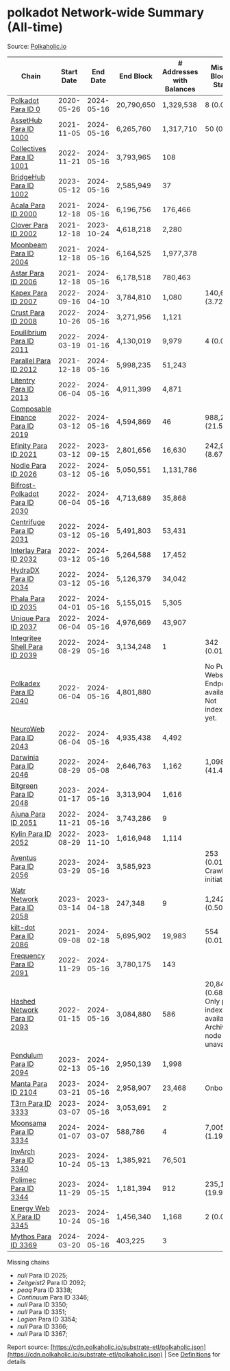 # polkadot Network-wide Summary (All-time)

Source: [Polkaholic.io](https://polkaholic.io)


| Chain            | Start Date | End Date | End Block | # Addresses with Balances | Missing Blocks / Status |
| ---------------- | ---------- | ---------| --------- | ------------------------- | ----------------------- |
| [Polkadot Para ID 0](/polkadot/0-polkadot) | 2020-05-26 | 2024-05-16 | 20,790,650 |  1,329,538 | 8 (0.00%)  |
| [AssetHub Para ID 1000](/polkadot/1000-assethub) | 2021-11-05 | 2024-05-16 | 6,265,760 |  1,317,710 | 50 (0.00%)  |
| [Collectives Para ID 1001](/polkadot/1001-collectives) | 2022-11-21 | 2024-05-16 | 3,793,965 |  108 |    |
| [BridgeHub Para ID 1002](/polkadot/1002-bridgehub) | 2023-05-12 | 2024-05-16 | 2,585,949 |  37 |    |
| [Acala Para ID 2000](/polkadot/2000-acala) | 2021-12-18 | 2024-05-16 | 6,196,756 |  176,466 |    |
| [Clover Para ID 2002](/polkadot/2002-clover) | 2021-12-18 | 2023-10-24 | 4,618,218 |  2,280 |    |
| [Moonbeam Para ID 2004](/polkadot/2004-moonbeam) | 2021-12-18 | 2024-05-16 | 6,164,525 |  1,977,378 |    |
| [Astar Para ID 2006](/polkadot/2006-astar) | 2021-12-18 | 2024-05-16 | 6,178,518 |  780,463 |    |
| [Kapex Para ID 2007](/polkadot/2007-kapex) | 2022-09-16 | 2024-04-10 | 3,784,810 |  1,080 | 140,668 (3.72%)  |
| [Crust Para ID 2008](/polkadot/2008-crust) | 2022-10-26 | 2024-05-16 | 3,271,956 |  1,121 |    |
| [Equilibrium Para ID 2011](/polkadot/2011-equilibrium) | 2022-03-19 | 2024-01-16 | 4,130,019 |  9,979 | 4 (0.00%)  |
| [Parallel Para ID 2012](/polkadot/2012-parallel) | 2021-12-18 | 2024-05-16 | 5,998,235 |  51,243 |    |
| [Litentry Para ID 2013](/polkadot/2013-litentry) | 2022-06-04 | 2024-05-16 | 4,911,399 |  4,871 |    |
| [Composable Finance Para ID 2019](/polkadot/2019-composable) | 2022-03-12 | 2024-05-16 | 4,594,869 |  46 | 988,229 (21.51%)  |
| [Efinity Para ID 2021](/polkadot/2021-efinity) | 2022-03-12 | 2023-09-15 | 2,801,656 |  16,630 | 242,949 (8.67%)  |
| [Nodle Para ID 2026](/polkadot/2026-nodle) | 2022-03-12 | 2024-05-16 | 5,050,551 |  1,131,786 |    |
| [Bifrost-Polkadot Para ID 2030](/polkadot/2030-bifrost) | 2022-06-04 | 2024-05-16 | 4,713,689 |  35,868 |    |
| [Centrifuge Para ID 2031](/polkadot/2031-centrifuge) | 2022-03-12 | 2024-05-16 | 5,491,803 |  53,431 |    |
| [Interlay Para ID 2032](/polkadot/2032-interlay) | 2022-03-12 | 2024-05-16 | 5,264,588 |  17,452 |    |
| [HydraDX Para ID 2034](/polkadot/2034-hydradx) | 2022-03-12 | 2024-05-16 | 5,126,379 |  34,042 |    |
| [Phala Para ID 2035](/polkadot/2035-phala) | 2022-04-01 | 2024-05-16 | 5,155,015 |  5,305 |    |
| [Unique Para ID 2037](/polkadot/2037-unique) | 2022-06-04 | 2024-05-16 | 4,976,669 |  43,907 |    |
| [Integritee Shell Para ID 2039](/polkadot/2039-integritee) | 2022-08-29 | 2024-05-16 | 3,134,248 |  1 | 342 (0.01%)  |
| [Polkadex Para ID 2040](/polkadot/2040-polkadex) | 2022-06-04 | 2024-05-16 | 4,801,880 |   |   No Public Websocket Endpoint available: Not indexing yet. |
| [NeuroWeb Para ID 2043](/polkadot/2043-neuroweb) | 2022-06-04 | 2024-05-16 | 4,935,438 |  4,492 |    |
| [Darwinia Para ID 2046](/polkadot/2046-darwinia) | 2022-08-29 | 2024-05-08 | 2,646,763 |  1,162 | 1,098,047 (41.49%)  |
| [Bitgreen Para ID 2048](/polkadot/2048-bitgreen) | 2023-01-17 | 2024-05-16 | 3,313,904 |  1,616 |    |
| [Ajuna Para ID 2051](/polkadot/2051-ajuna) | 2022-11-21 | 2024-05-16 | 3,743,286 |  9 |    |
| [Kylin Para ID 2052](/polkadot/2052-kylin) | 2022-08-29 | 2023-11-10 | 1,616,948 |  1,114 |    |
| [Aventus Para ID 2056](/polkadot/2056-aventus) | 2023-03-29 | 2024-05-16 | 3,585,923 |   | 253 (0.01%) Crawling initiated |
| [Watr Network Para ID 2058](/polkadot/2058-watr) | 2023-03-14 | 2023-04-18 | 247,348 |  9 | 1,242 (0.50%)  |
| [kilt-dot Para ID 2086](/polkadot/2086-kilt) | 2021-09-08 | 2024-02-18 | 5,695,902 |  19,983 | 554 (0.01%)  |
| [Frequency Para ID 2091](/polkadot/2091-frequency) | 2022-11-29 | 2024-05-16 | 3,780,175 |  143 |    |
| [Hashed Network Para ID 2093](/polkadot/2093-hashed) | 2022-01-15 | 2024-05-16 | 3,084,880 |  586 | 20,845 (0.68%) Only partial index available: Archive node unavailable |
| [Pendulum Para ID 2094](/polkadot/2094-pendulum) | 2023-02-13 | 2024-05-16 | 2,950,139 |  1,998 |    |
| [Manta Para ID 2104](/polkadot/2104-manta) | 2023-03-21 | 2024-05-16 | 2,958,907 |  23,468 |   Onboarding |
| [T3rn Para ID 3333](/polkadot/3333-t3rn) | 2023-03-07 | 2024-05-16 | 3,053,691 |  2 |    |
| [Moonsama Para ID 3334](/polkadot/3334-moonsama) | 2024-01-07 | 2024-03-07 | 588,786 |  4 | 7,005 (1.19%)  |
| [InvArch Para ID 3340](/polkadot/3340-invarch) | 2023-10-24 | 2024-05-13 | 1,385,921 |  76,501 |    |
| [Polimec Para ID 3344](/polkadot/3344-polimec) | 2023-11-29 | 2024-05-15 | 1,181,394 |  912 | 235,162 (19.91%)  |
| [Energy Web X Para ID 3345](/polkadot/3345-energywebx) | 2023-10-24 | 2024-05-16 | 1,456,340 |  1,168 | 2 (0.00%)  |
| [Mythos Para ID 3369](/polkadot/3369-mythos) | 2024-03-20 | 2024-05-16 | 403,225 |  3 |    |

Missing chains


* *null* Para ID 2025; 
* *Zeitgeist2* Para ID 2092; 
* *peaq* Para ID 3338; 
* *Continuum* Para ID 3346; 
* *null* Para ID 3350; 
* *null* Para ID 3351; 
* *Logion* Para ID 3354; 
* *null* Para ID 3366; 
* *null* Para ID 3367; 

Report source: [https://cdn.polkaholic.io/substrate-etl/polkaholic.json](https://cdn.polkaholic.io/substrate-etl/polkaholic.json) | See [Definitions](/DEFINITIONS.md) for details
